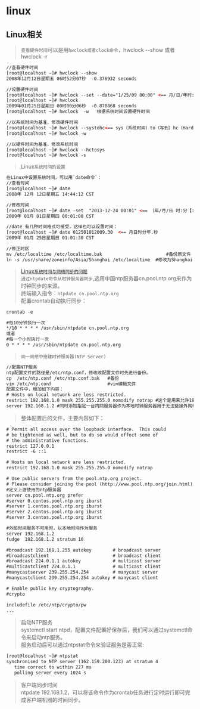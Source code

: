 # linux


## Linux相关     
> `查看硬件时间`可以是用`hwclock或者clock命令`，hwclock --show 或者hwclock -r
```html     
//查看硬件时间
[root@localhost ~]# hwclock --show
2008年12月12日星期五 06时52分07秒  -0.376932 seconds

//设置硬件时间
[root@localhost ~]# hwclock --set --date="1/25/09 00:00" <== 月/日/年时:分:秒
[root@localhost ~]# hwclock
2009年01月25日星期日 00时00分06秒  -0.870868 seconds
[root@localhost ~]# hwclock  -w   根据系统时间设置硬件时间

//以系统时间为基准，修改硬件时间
[root@localhost ~]# hwclock --systohc<== sys（系统时间）to（写到）hc（Hard Clock）
[root@localhost ~]# hwclock -w

//以硬件时间为基准，修改系统时间     
[root@localhost ~]# hwclock --hctosys
[root@localhost ~]# hwclock -s

```

> Linux`系统时间的设置`     

```html
在Linux中设置系统时间，可以用`date命令`：
//查看时间
[root@localhost ~]# date
2008年 12月 12日星期五 14:44:12 CST

//修改时间
[root@localhost ~]# date -set  "2013-12-24 00:01" <== （年/月/日 时:分【:秒】）
2009年 01月 01日星期四 00:01:00 CST

//date 有几种时间格式可接受，这样也可以设置时间：
[root@localhost ~]# date 012501012009.30  <== 月日时分年.秒
2009年 01月 25日星期日 01:01:30 CST

//修正时区
mv /etc/localtime /etc/localtime.bak						#备份原文件
ln -s /usr/share/zoneinfo/Asia/Shanghai /etc/localtime  #修改为Shanghai

```

> [Linux`系统时间与网络同步的问题`](https://linux265.com/news/6009.html)     
> `通过ntpdate命令从时钟服务器同步`,选用中国ntp服务器cn.pool.ntp.org来作为时钟同步的来源。     
> 终端输入指令：`ntpdate cn.pool.ntp.org`          
> 配置crontab自动执行同步：     
```html
crontab -e

#每10分钟执行一次
*/10 * * * * /usr/sbin/ntpdate cn.pool.ntp.org
或者
#每一个小时执行一次
0 * * * * /usr/sbin/ntpdate cn.pool.ntp.org

```

> `同一网络中搭建时钟服务器(NTP Server)`     
```html
//配置NTP服务
ntp配置文件的路径是/etc/ntp.conf，修改改配置文件时先进行备份。
cp  /etc/ntp.conf /etc/ntp.conf.bak   #备份
vim /etc/ntp.conf                     #vim编辑文件
配置文件中，增加如下内容：
# Hosts on local network are less restricted.
restrict 192.168.1.0 mask 255.255.255.0 nomodify notrap #这个是用来允许192.168.1.*这个网段的服务器都可以使用该ntp服务器同步时间。这里可以根据你实际情况来设定网段。
server 192.168.1.2 #同时添加指定一台内网服务器作为本地时钟服务器用于无法链接外网时，其它服务器同步时间是以该服务器为准。

```
> 整体配置后的文件，主要内容如下：
```html
# Permit all access over the loopback interface.  This could
# be tightened as well, but to do so would effect some of
# the administrative functions.
restrict 127.0.0.1
restrict -6 ::1

# Hosts on local network are less restricted.
restrict 192.168.1.0 mask 255.255.255.0 nomodify notrap

# Use public servers from the pool.ntp.org project.
# Please consider joining the pool (http://www.pool.ntp.org/join.html).
#定义上游使用的ntp服务器
server cn.pool.ntp.org prefer
#server 0.centos.pool.ntp.org iburst
#server 1.centos.pool.ntp.org iburst
#server 2.centos.pool.ntp.org iburst
#server 3.centos.pool.ntp.org iburst

#外部时间服务不可用时，以本地时间作为服务     
server 192.168.1.2
fudge  192.168.1.2 stratum 10

#broadcast 192.168.1.255 autokey        # broadcast server
#broadcastclient                        # broadcast client
#broadcast 224.0.1.1 autokey            # multicast server
#multicastclient 224.0.1.1              # multicast client
#manycastserver 239.255.254.254         # manycast server
#manycastclient 239.255.254.254 autokey # manycast client

# Enable public key cryptography.
#crypto

includefile /etc/ntp/crypto/pw
...

```
> 启动NTP服务     
> systemctl start ntpd，配置文件配置好保存后，我们可以通过systemctl命令来启动ntp服务。     
> 服务启动后可以通过ntpstat命令来验证服务是否正常:     
```html
[root@localhost ~]# ntpstat
synchronised to NTP server (162.159.200.123) at stratum 4
   time correct to within 227 ms
   polling server every 1024 s

```
> 客户端同步时间     
> ntpdate 192.168.1.2，可以将该命令作为crontab任务进行定时运行即可完成客户端机器的时间同步。     



